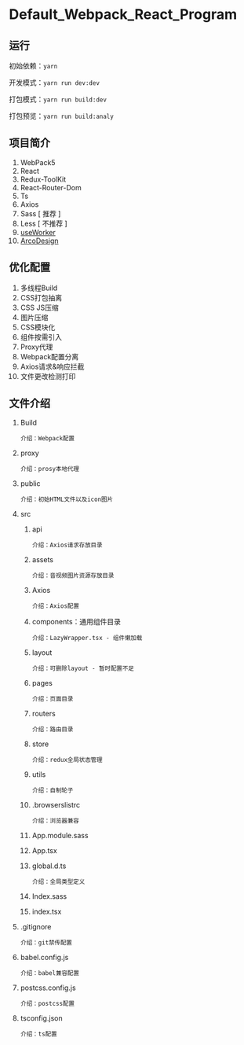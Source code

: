 # Default_Webpack_React_Program

## 运行
初始依赖：``yarn``

开发模式：``yarn run dev:dev``

打包模式：``yarn run build:dev``

打包预览：``yarn run build:analy``

## 项目简介

1. WebPack5
2. React
3. Redux-ToolKit
4. React-Router-Dom
5. Ts 
6. Axios
7. Sass [ 推荐 ] 
8. Less [ 不推荐 ]
9. [useWorker][1]
10. [ArcoDesign][2]

[1]:https://useworker.js.org/ "useWorker"
[2]:https://arco.design/ "ArcoDesign"



## 优化配置

1. 多线程Build
2. CSS打包抽离
3. CSS JS压缩
4. 图片压缩
5. CSS模块化
6. 组件按需引入
7. Proxy代理
8. Webpack配置分离
9. Axios请求&响应拦截
10. 文件更改检测打印

## 文件介绍

1. Build

   ``介绍：Webpack配置``

2. proxy

   ``介绍：prosy本地代理``

3. public

   ``介绍：初始HTML文件以及icon图片``

4. src

    1. api

       ``介绍：Axios请求存放目录``

    2. assets

       ``介绍：音视频图片资源存放目录``

    3. Axios

       ``介绍：Axios配置``

    4. components：通用组件目录

       ``介绍：LazyWrapper.tsx - 组件懒加载``

    5. layout

       ``介绍：可删除layout - 暂时配置不足``

    6. pages

       ``介绍：页面目录``

    7. routers

       ``介绍：路由目录``

    8. store

       ``介绍：redux全局状态管理``

    9. utils

       ``介绍：自制轮子``

    10. .browserslistrc

        ``介绍：浏览器兼容``

    11. App.module.sass

    12. App.tsx

    13. global.d.ts

        ``介绍：全局类型定义``

    14. Index.sass

    15. index.tsx

5. .gitignore

   ``介绍：git禁传配置``

6. babel.config.js

   ``介绍：babel兼容配置``

7. postcss.config.js

   ``介绍：postcss配置``

8. tsconfig.json

   ``介绍：ts配置``


